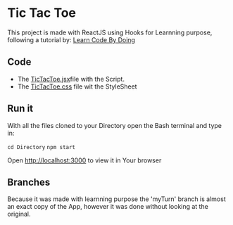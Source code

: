 # Tic Tac Toe

This project is made with ReactJS using Hooks for Learnning purpose, following a tutorial by: <a href='https://www.youtube.com/channel/UCR4NsaYoCjkxwGT5vR16YhA'>Learn Code By Doing</a>

## Code

- The <a href='https://github.com/FelipeGuerra5/TIcTacToe/blob/b009b1c40f94e69e4a45ff9f4b64f90a87bd07f3/src/TicTacToe/TicTacToe.jsx'>TicTacToe.jsx</a>file with the Script.
- The <a href='https://github.com/FelipeGuerra5/TIcTacToe/blob/b009b1c40f94e69e4a45ff9f4b64f90a87bd07f3/src/TicTacToe/TicTacToe.jsx'>TicTacToe.css</a> file wit the StyleSheet

## Run it

With all the files cloned to your Directory open the Bash terminal and type in:

`cd Directory` 
`npm start`

Open <a href="http://localhost:3000">http://localhost:3000</a> to view it in Your browser

## Branches

Because it was made with learnning purpose the 'myTurn' branch is almost an exact copy of the App, however it was done without looking at the original.


